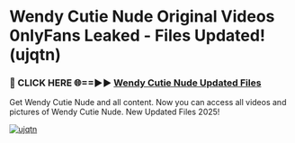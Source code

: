 # Wendy Cutie Nude Original Videos 0nlyFans Leaked - Files Updated! (ujqtn)

<h3>🔴 CLICK HERE 🌐==►► <a href="https://tinyurl.com/4mcuefdz" rel="nofollow">Wendy Cutie Nude Updated Files</a></h3>

Get Wendy Cutie Nude and all content. Now you can access all videos and pictures of Wendy Cutie Nude. New Updated Files 2025!

[![ujqtn](https://i.imgur.com/StAQSOY.gif)](https://tinyurl.com/4mcuefdz)
